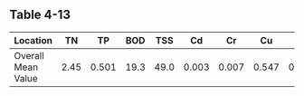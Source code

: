 ## Table 4-13

| **Location**       | **TN** | **TP** | **BOD** | **TSS** | **Cd** | **Cr** | **Cu** | **Fe** | **Ni** | **Pb** | **Zn** |
| ------------------ | ------ | ------ | ------- | ------- | ------ | ------ | ------ | ------ | ------ | ------ | ------ |
| Overall Mean Value | 2.45   | 0.501  | 19.3    | 49.0    | 0.003  | 0.007  | 0.547  | 0.804  | 0.040  | 0.084  | 0.060  |

